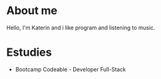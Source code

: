 # About me

Hello, I'm Katerin and i like program and listening to music.

# Estudies

- Bootcamp Codeable - Developer Full-Stack
